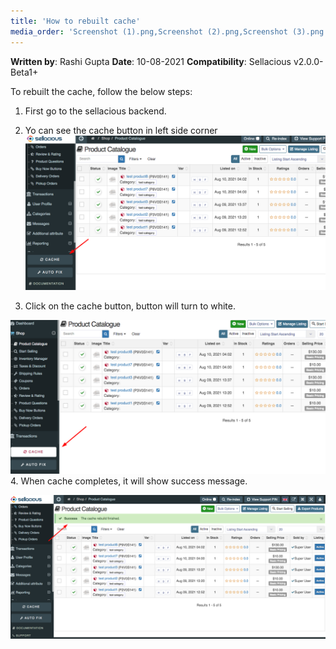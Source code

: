 ```yaml
---
title: 'How to rebuilt cache'
media_order: 'Screenshot (1).png,Screenshot (2).png,Screenshot (3).png'
---
```


**Written by**: Rashi Gupta
**Date**: 10-08-2021
**Compatibility**: Sellacious v2.0.0-Beta1+

To rebuilt the cache, follow the below steps:

1. First go to the sellacious backend.
2. Yo can see the cache button in left side corner
![Screenshot%20%283%29](Screenshot%20%283%29.png "Screenshot%20%283%29")

3. Click on the cache button, button will turn to white.

![Screenshot%20%281%29](Screenshot%20%281%29.png "Screenshot%20%281%29")
4. When cache completes, it will show success message.

![Screenshot%20%282%29](Screenshot%20%282%29.png "Screenshot%20%282%29")


